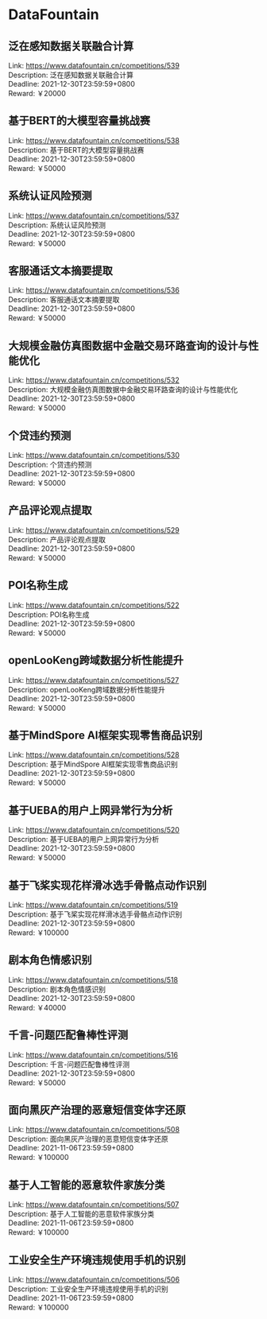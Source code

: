 # DataFountain



## 泛在感知数据关联融合计算

Link: https://www.datafountain.cn/competitions/539  
Description: 泛在感知数据关联融合计算  
Deadline: 2021-12-30T23:59:59+0800  
Reward: ￥20000  


## 基于BERT的大模型容量挑战赛

Link: https://www.datafountain.cn/competitions/538  
Description: 基于BERT的大模型容量挑战赛  
Deadline: 2021-12-30T23:59:59+0800  
Reward: ￥50000  


## 系统认证风险预测

Link: https://www.datafountain.cn/competitions/537  
Description: 系统认证风险预测  
Deadline: 2021-12-30T23:59:59+0800  
Reward: ￥50000  


## 客服通话文本摘要提取

Link: https://www.datafountain.cn/competitions/536  
Description: 客服通话文本摘要提取  
Deadline: 2021-12-30T23:59:59+0800  
Reward: ￥50000  


## 大规模金融仿真图数据中金融交易环路查询的设计与性能优化

Link: https://www.datafountain.cn/competitions/532  
Description: 大规模金融仿真图数据中金融交易环路查询的设计与性能优化  
Deadline: 2021-12-30T23:59:59+0800  
Reward: ￥50000  


## 个贷违约预测

Link: https://www.datafountain.cn/competitions/530  
Description: 个贷违约预测  
Deadline: 2021-12-30T23:59:59+0800  
Reward: ￥50000  


## 产品评论观点提取

Link: https://www.datafountain.cn/competitions/529  
Description: 产品评论观点提取  
Deadline: 2021-12-30T23:59:59+0800  
Reward: ￥50000  


## POI名称生成

Link: https://www.datafountain.cn/competitions/522  
Description: POI名称生成  
Deadline: 2021-12-30T23:59:59+0800  
Reward: ￥50000  


## openLooKeng跨域数据分析性能提升

Link: https://www.datafountain.cn/competitions/527  
Description: openLooKeng跨域数据分析性能提升  
Deadline: 2021-12-30T23:59:59+0800  
Reward: ￥50000  


## 基于MindSpore AI框架实现零售商品识别

Link: https://www.datafountain.cn/competitions/528  
Description: 基于MindSpore AI框架实现零售商品识别  
Deadline: 2021-12-30T23:59:59+0800  
Reward: ￥50000  


## 基于UEBA的用户上网异常行为分析

Link: https://www.datafountain.cn/competitions/520  
Description: 基于UEBA的用户上网异常行为分析  
Deadline: 2021-12-30T23:59:59+0800  
Reward: ￥50000  


## 基于飞桨实现花样滑冰选手骨骼点动作识别

Link: https://www.datafountain.cn/competitions/519  
Description: 基于飞桨实现花样滑冰选手骨骼点动作识别  
Deadline: 2021-12-30T23:59:59+0800  
Reward: ￥100000  


## 剧本角色情感识别

Link: https://www.datafountain.cn/competitions/518  
Description: 剧本角色情感识别  
Deadline: 2021-12-30T23:59:59+0800  
Reward: ￥40000  


## 千言-问题匹配鲁棒性评测

Link: https://www.datafountain.cn/competitions/516  
Description: 千言-问题匹配鲁棒性评测  
Deadline: 2021-12-30T23:59:59+0800  
Reward: ￥50000  


## 面向黑灰产治理的恶意短信变体字还原

Link: https://www.datafountain.cn/competitions/508  
Description: 面向黑灰产治理的恶意短信变体字还原  
Deadline: 2021-11-06T23:59:59+0800  
Reward: ￥100000  


## 基于人工智能的恶意软件家族分类

Link: https://www.datafountain.cn/competitions/507  
Description: 基于人工智能的恶意软件家族分类  
Deadline: 2021-11-06T23:59:59+0800  
Reward: ￥100000  


## 工业安全生产环境违规使用手机的识别

Link: https://www.datafountain.cn/competitions/506  
Description: 工业安全生产环境违规使用手机的识别  
Deadline: 2021-11-06T23:59:59+0800  
Reward: ￥100000  

